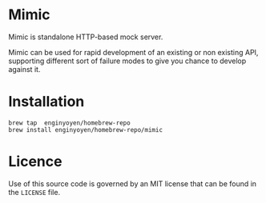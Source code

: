 # Mimic
Mimic is standalone HTTP-based mock server.

Mimic can be used for rapid development of an existing or non existing API, supporting different sort of failure modes to give you chance to develop against it.

# Installation 

```
brew tap  enginyoyen/homebrew-repo
brew install enginyoyen/homebrew-repo/mimic
```

# Licence
Use of this source code is governed by an MIT license that can be found in the `LICENSE` file.